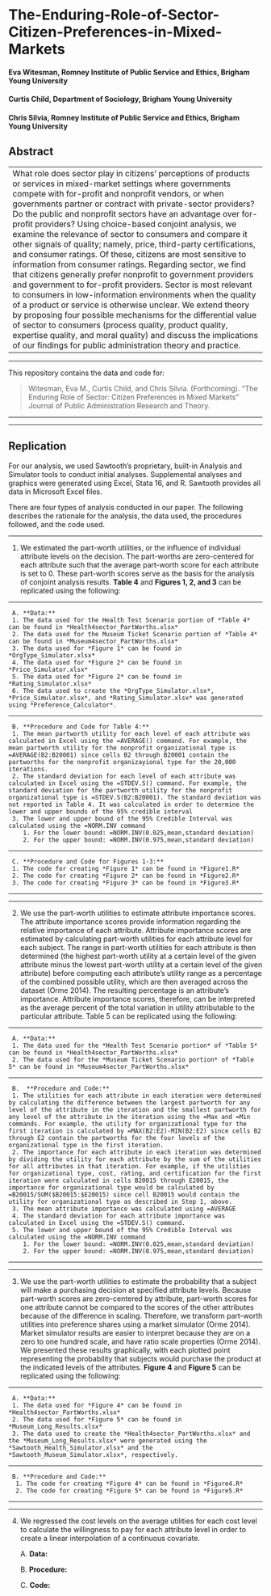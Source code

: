 # The-Enduring-Role-of-Sector-Citizen-Preferences-in-Mixed-Markets
#### **Eva Witesman**, Romney Institute of Public Service and Ethics, Brigham Young University
#### **Curtis Child**, Department of Sociology, Brigham Young University
#### **Chris Silvia**, Romney Institute of Public Service and Ethics, Brigham Young University


## Abstract
<table><tr><td>  
What role does sector play in citizens’ perceptions of products or services in mixed-market settings where governments compete with for-profit and nonprofit vendors, or when governments partner or contract with private-sector providers? Do the public and nonprofit sectors have an advantage over for-profit providers? Using choice-based conjoint analysis, we examine the relevance of sector to consumers and compare it other signals of quality; namely, price, third-party certifications, and consumer ratings. Of these, citizens are most sensitive to information from consumer ratings. Regarding sector, we find that citizens generally prefer nonprofit to government providers and government to for-profit providers. Sector is most relevant to consumers in low-information environments when the quality of a product or service is otherwise unclear. We extend theory by proposing four possible mechanisms for the differential value of sector to consumers (process quality, product quality, expertise quality, and moral quality) and discuss the implications of our findings for public administration theory and practice. 
</td></tr></table>

-----

This repository contains the data and code for:
> Witesman, Eva M., Curtis Child, and Chris Silvia. (Forthcoming). “The Enduring Role of Sector: Citizen Preferences in Mixed Markets” Journal of Public Administration Research and Theory.
-----
-----
## Replication
For our analysis, we used Sawtooth’s proprietary, built-in Analysis and Simulator tools to conduct initial analyses. Supplemental analyses and graphics were generated using Excel, Stata 16, and R. Sawtooth provides all data in Microsoft Excel files.  

There are four types of analysis conducted in our paper. The following describes the rationale for the analysis, the data used, the procedures followed, and the code used.

-----
1. We estimated the part-worth utilities, or the influence of individual attribute levels on the decision. The part-worths are zero-centered for each attribute such that the average part-worth score for each attribute is set to 0. These part-worth scores serve as the basis for the analysis of conjoint analysis results. **Table 4** and **Figures 1, 2, and 3** can be replicated using the following:
-----
     A. **Data:**
     1. The data used for the Health Test Scenario portion of *Table 4* can be found in *Health4sector_PartWorths.xlsx*
     2. The data used for the Museum Ticket Scenario portion of *Table 4* can be found in *Museum4sector_PartWorths.xlsx*
     3. The data used for *Figure 1* can be found in *OrgType_Simulator.xlsx*
     4. The data used for *Figure 2* can be found in *Price_Simulator.xlsx*
     5. The data used for *Figure 2* can be found in *Rating_Simulator.xlsx*
     6. The data used to create the *OrgType_Simulator.xlsx*, *Price_Simulator.xlsx*, and *Rating_Simulator.xlsx* was generated using *Preference_Calculator*.

-----
     B. **Procedure and Code for Table 4:**
     1. The mean partworth utility for each level of each attribute was calculated in Excel using the =AVERAGE() command. For example, the mean partworth utility for the nonprofit organizational type is =AVERAGE(B2:B20001) since cells B2 through B20001 contain the partworths for the nonprofit organizayional type for the 20,000 iterations.
     2. The standard deviation for each level of each attribute was calculated in Excel using the =STDEV.S() command. For example, the standard deviation for the partworth utility for the nonprofit organizational type is =STDEV.S(B2:B20001). The standard deviation was not reported in Table 4. It was calculated in order to determine the lower and upper bounds of the 95% credible interval
     3. The lower and upper bound of the 95% Credible Interval was calculated using the =NORM.INV command
        1. For the lower bound: =NORM.INV(0.025,mean,standard deviation)
        2. For the upper bound: =NORM.INV(0.975,mean,standard deviation)

-----
     C. **Procedure and Code for Figures 1-3:**
     1. The code for creating *Figure 1* can be found in *Figure1.R*
     2. The code for creating *Figure 2* can be found in *Figure2.R*
     3. The code for creating *Figure 3* can be found in *Figure3.R*

        
-----    
-----
2. We use the part-worth utilities to estimate attribute importance scores. The attribute importance scores provide information regarding the relative importance of each attribute. Attribute importance scores are estimated by calculating part-worth utilities for each attribute level for each subject. The range in part-worth utilities for each attribute is then determined (the highest part-worth utility at a certain level of the given attribute minus the lowest part-worth utility at a certain level of the given attribute) before computing each attribute’s utility range as a percentage of the combined possible utility, which are then averaged across the dataset (Orme 2014). The resulting percentage is an attribute’s importance. Attribute importance scores, therefore, can be interpreted as the average percent of the total variation in utility attributable to the particular attribute. Table 5 can be replicated using the following:   

-----
     A. **Data:**
     1. The data used for the *Health Test Scenario portion* of *Table 5* can be found in *Health4sector_PartWorths.xlsx*
     2. The data used for the *Museum Ticket Scenario portion* of *Table 5* can be found in *Museum4sector_PartWorths.xlsx*   

-----     
     B.  **Procedure and Code:**
     1. The utilities for each attribute in each iteration were determined by calculating the difference between the largest partworth for any level of the attribute in the iteration and the smallest partworth for any level of the attribute in the iteration using the =Max and =Min commands. For example, the utility for organizational type for the first iteration is calculated by =MAX(B2:E2)-MIN(B2:E2) since cells B2 through E2 contain the partworths for the four levels of the organizational type in the first iteration.
     2. The importance for each attribute in each iteration was determined by dividing the utility for each attribute by the sum of the utilities for all attributes in that iteration. For example, if the utilities for organizational type, cost, rating, and certification for the first iteration were calculated in cells B20015 through E20015, the importance for organizational type would be calculated by =B20015/SUM($B20015:$E20015) since cell B20015 would contain the utility for organizational type as described in Step 1, above.
     3. The mean attribute importance was calculated using =AVERAGE
     4. The standard deviation for each attribute importance was calculated in Excel using the =STDEV.S() command. 
     5. The lower and upper bound of the 95% Credible Interval was calculated using the =NORM.INV command
        1. For the lower bound: =NORM.INV(0.025,mean,standard deviation)
        2. For the upper bound: =NORM.INV(0.975,mean,standard deviation)
     
-----
-----
3. We use the part-worth utilities to estimate the probability that a subject will make a purchasing decision at specified attribute levels. Because part-worth scores are zero-centered by attribute, part-worth scores for one attribute cannot be compared to the scores of the other attributes because of the difference in scaling. Therefore, we transform part-worth utilities into preference shares using a market simulator (Orme 2014). Market simulator results are easier to interpret because they are on a zero to one hundred scale, and have ratio scale properties (Orme 2014). We presented these results graphically, with each plotted point representing the probability that subjects would purchase the product at the indicated levels of the attributes. **Figure 4** and **Figure 5** can be replicated using the following:   
-----
     A. **Data:**
     1. The data used for *Figure 4* can be found in *Health4sector_PartWorths.xlsx*
     2. The data used for *Figure 5* can be found in *Museum_Long_Results.xlsx*
     3. The data used to create the *Health4sector_PartWorths.xlsx* and the *Museum_Long_Results.xlsx* were generated using the *Sawtooth_Health_Simulator.xlsx* and the *Sawtooth_Museum_Simulator.xlsx*, respectively.     
 
 -----    
     B. **Procedure and Code:**
      1. The code for creating *Figure 4* can be found in *Figure4.R*
      2. The code for creating *Figure 5* can be found in *Figure5.R*

-----    
-----
4. We regressed the cost levels on the average utilities for each cost level to calculate the willingness to pay for each attribute level in order to create a linear interpolation of a continuous covariate.

     A. **Data:**
     
     B. **Procedure:**
     
     C. **Code:**

